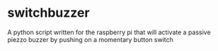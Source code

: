 # switchbuzzer
A python script written for the raspberry pi that will activate a passive piezzo buzzer by pushing on a momentary button switch

